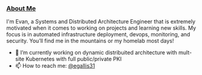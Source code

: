 ### [About Me](https://evan.gallis.xyz)

I'm Evan, a Systems and Distributed Architecture Engineer that is extremely motivated when it comes to working on projects and learning new skills. My focus is in automated infrastructure deployment, devops, monitoring, and security. You’ll find me in the mountains or my homelab most days!

<!--
**egallis31/egallis31** is a ✨ _special_ ✨ repository because its `README.md` (this file) appears on your GitHub profile.

Here are some ideas to get you started:

- 🌱 I’m currently learning ...
- 👯 I’m looking to collaborate on ...
- 🤔 I’m looking for help with ...
- 💬 Ask me about ...

- 😄 Pronouns: ...
- ⚡ Fun fact: ...
-->


- 🔭 I’m currently working on dynamic distribuited architecture with mult-site Kubernetes with full public/private PKI
- 📫 How to reach me: [@egallis31](https://linkedin.com/in/evan-gallis)
